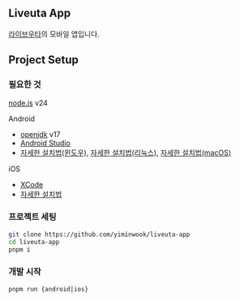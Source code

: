 ## Liveuta App

[라이브우타](https://liveuta.vercel.app)의 모바일 앱입니다.

## Project Setup

### 필요한 것

[node.js](https://nodejs.org) v24

Android

- [openjdk](https://openjdk.org/) v17
- [Android Studio](https://developer.android.com/studio)
- [자세한 설치법(윈도우)](https://reactnative.dev/docs/set-up-your-environment?platform=android&os=windows), [자세한 설치법(리눅스)](https://reactnative.dev/docs/set-up-your-environment?platform=android&os=linux), [자세한 설치법(macOS)](https://reactnative.dev/docs/set-up-your-environment?platform=android&os=macos)

iOS

- [XCode](https://itunes.apple.com/us/app/xcode/id497799835?mt=12)
- [자세한 설치법](https://reactnative.dev/docs/set-up-your-environment?platform=ios&os=macos)

### 프로젝트 세팅

```sh
git clone https://github.com/yiminwook/liveuta-app
cd liveuta-app
pnpm i
```

### 개발 시작

```sh
pnpm run {android|ios}
```
